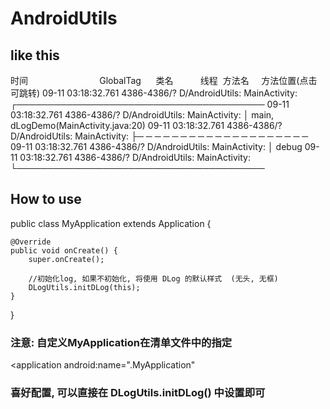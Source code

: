 # AndroidUtils

## like this

时间                              GlobalTag      类名           线程  方法名     方法位置(点击可跳转)
09-11 03:18:32.761 4386-4386/? D/AndroidUtils: MainActivity: ┌────────────────────────────────────────
09-11 03:18:32.761 4386-4386/? D/AndroidUtils: MainActivity: │ main, dLogDemo(MainActivity.java:20)
09-11 03:18:32.761 4386-4386/? D/AndroidUtils: MainActivity: ├─ ─ ─ ─ ─ ─ ─ ─ ─ ─ ─ ─ ─ ─ ─ ─ ─ ─ ─ ─ 
09-11 03:18:32.761 4386-4386/? D/AndroidUtils: MainActivity: │ debug
09-11 03:18:32.761 4386-4386/? D/AndroidUtils: MainActivity: └────────────────────────────────────────


## How to use

public class MyApplication extends Application {

    @Override
    public void onCreate() {
        super.onCreate();

        //初始化log, 如果不初始化, 将使用 DLog 的默认样式  (无头, 无框)
        DLogUtils.initDLog(this);
    }
}

### 注意: 自定义MyApplication在清单文件中的指定

<application
        android:name=".MyApplication"
        
        
### 喜好配置, 可以直接在 DLogUtils.initDLog() 中设置即可


